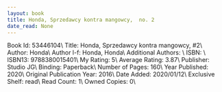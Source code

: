 ```yaml
---
layout: book
title: Honda, Sprzedawcy kontra mangowcy,  no. 2
date_read: None
---
```


Book Id: 53446104\ 
Title: Honda, Sprzedawcy kontra mangowcy, #2\ 
Author: Honda\ 
Author l-f: Honda, Honda\ 
Additional Authors: \ 
ISBN: \ 
ISBN13: 9788380015401\ 
My Rating: 5\ 
Average Rating: 3.87\ 
Publisher: Studio JG\ 
Binding: Paperback\ 
Number of Pages: 160\ 
Year Published: 2020\ 
Original Publication Year: 2016\ 
Date Added: 2020/01/12\ 
Exclusive Shelf: read\ 
Read Count: 1\ 
Owned Copies: 0\ 

